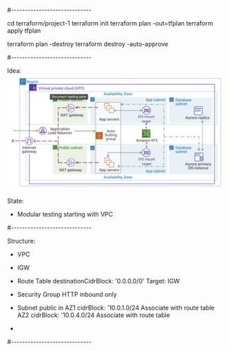 

#-----------------------------



cd terraform/project-1
terraform init
terraform plan -out=tfplan
terraform apply tfplan

terraform plan -destroy
terraform destroy -auto-approve


#-----------------------------

Idea:
![alt text](pics/image.png)

State:
- Modular testing starting with VPC

#-----------------------------

Structure:

- VPC
- IGW
- Route Table
    destinationCidrBlock: '0.0.0.0/0'
    Target: IGW
- Security Group
    HTTP inbound only

- Subnet public in 
    AZ1
        cidrBlock: '10.0.1.0/24
        Associate with route table
    AZ2
        cidrBlock: '10.0.4.0/24
        Associate with route table

- 


#-----------------------------

